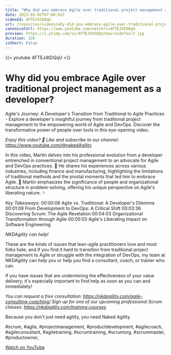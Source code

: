 ```yaml
---
title: "Why did you embrace Agile over traditional project management as a developer?"
date: 2023-03-02T07:00:01Z
videoId: 4FTEJ4tDQqU
url: /resources/videos/why-did-you-embrace-agile-over-traditional-project-management-as-a-developer-
canonicalUrl: https://www.youtube.com/watch?v=4FTEJ4tDQqU
preview: https://i.ytimg.com/vi/4FTEJ4tDQqU/maxresdefault.jpg
duration: 326
isShort: False
---
```


{{< youtube 4FTEJ4tDQqU >}}

# Why did you embrace Agile over traditional project management as a developer?

Agile's Journey: A Developer's Transition from Traditional to Agile Practices - Explore a developer's insightful journey from traditional project management to the empowering world of Agile and DevOps. Discover the transformative power of people over tools in this eye-opening video.

_Enjoy this video? 🔔 Like and subscribe to our channel:_ https://www.youtube.com/@nakedAgility

In this video, Martin delves into his professional evolution from a developer entrenched in conventional project management to an advocate for Agile and DevOps practices. 🚀 He shares his experiences across various industries, including finance and manufacturing, highlighting the limitations of traditional methods and the pivotal moments that led him to embrace Agile. 🔄 Martin emphasizes the significance of people and organizational structure in problem-solving, offering his unique perspective on Agile's liberating nature. ✨

_Key Takeaways:_
00:00:06 Agile vs. Traditional: A Developer's Dilemma
00:01:09 From Development to DevOps: A Critical Shift
00:03:36 Discovering Scrum: The Agile Revelation
00:04:03 Organizational Transformation through Agile
00:05:03 Agile's Liberating Impact on Software Engineering

_NKDAgility can help!_

These are the kinds of issues that lean-agile practitioners love and most folks hate, and if you find it hard to transition from traditional project management to Agile or struggle with the integration of DevOps, my team at NKDAgility can help you or help you find a consultant, coach, or trainer who can.

If you have issues that are undermining the effectiveness of your value delivery, it's especially important to find help as soon as you can and immediately!

_You can request a free consultation: https://nkdagility.com/agile-consulting-coaching/_
_Sign up for one of our upcoming professional Scrum classes: https://nkdagility.com/training-courses_

Because you don't just need agility, you need Naked Agility.

#scrum, #agile, #projectmanagement, #productdevelopment, #agilecoach, #agileconsultant, #agiletraining, #scrumtraining, #scrumorg, #scrummaster, #productowner,

[Watch on YouTube](https://www.youtube.com/watch?v=4FTEJ4tDQqU)
